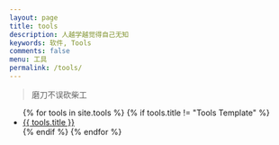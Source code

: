 ```yaml
---
layout: page
title: tools
description: 人越学越觉得自己无知
keywords: 软件, Tools
comments: false
menu: 工具
permalink: /tools/
---
```


> 磨刀不误砍柴工

<ul class="listing">
{% for tools in site.tools %}
{% if tools.title != "Tools Template" %}
<li class="listing-item"><a href="{{ tools.url }}">{{ tools.title }}</a></li>
{% endif %}
{% endfor %}
</ul>
